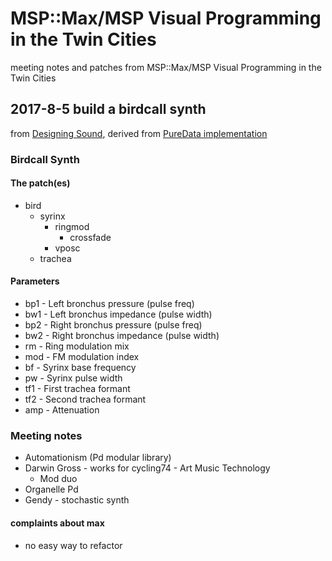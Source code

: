 # MSP::Max/MSP Visual Programming in the Twin Cities
meeting notes and patches from MSP::Max/MSP Visual Programming in the Twin Cities

## 2017-8-5 build a birdcall synth
from [Designing Sound](https://www.amazon.com/Designing-Sound-Press-Andy-Farnell-ebook/dp/B008H5QA04/ref=sr_1_1?ie=UTF8&qid=1502219883&sr=8-1&keywords=designing+sound), derived from [PureData implementation](http://aspress.co.uk/sd/practical28.html)

### Birdcall Synth

#### The patch(es)
* bird
	- syrinx
		+ ringmod
			* crossfade
		+ vposc
	- trachea

#### Parameters
* bp1 - Left bronchus pressure (pulse freq)
* bw1 - Left bronchus impedance (pulse width)
* bp2 - Right bronchus pressure (pulse freq)
* bw2 - Right bronchus impedance (pulse width)
* rm - Ring modulation mix
* mod - FM modulation index
* bf - Syrinx base frequency
* pw - Syrinx pulse width
* tf1 - First trachea formant
* tf2 - Second trachea formant
* amp - Attenuation

### Meeting notes

* Automationism (Pd modular library)
* Darwin Gross - works for cycling74 - Art Music Technology 
	- Mod duo
* Organelle Pd
* Gendy - stochastic synth

#### complaints about max
* no easy way to refactor

